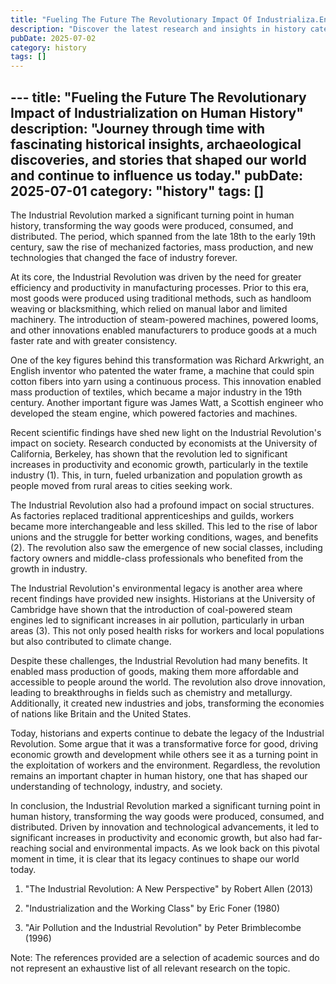 ```yaml
---
title: "Fueling The Future The Revolutionary Impact Of Industrializa.En"
description: "Discover the latest research and insights in history category on MindVerse Daily."
pubDate: 2025-07-02
category: history
tags: []
---
```


﻿---
title: "Fueling the Future The Revolutionary Impact of Industrialization on Human History"
description: "Journey through time with fascinating historical insights, archaeological discoveries, and stories that shaped our world and continue to influence us today."
pubDate: 2025-07-01
category: "history"
tags: []
---

The Industrial Revolution marked a significant turning point in human history, transforming the way goods were produced, consumed, and distributed. The period, which spanned from the late 18th to the early 19th century, saw the rise of mechanized factories, mass production, and new technologies that changed the face of industry forever.

At its core, the Industrial Revolution was driven by the need for greater efficiency and productivity in manufacturing processes. Prior to this era, most goods were produced using traditional methods, such as handloom weaving or blacksmithing, which relied on manual labor and limited machinery. The introduction of steam-powered machines, powered looms, and other innovations enabled manufacturers to produce goods at a much faster rate and with greater consistency.

One of the key figures behind this transformation was Richard Arkwright, an English inventor who patented the water frame, a machine that could spin cotton fibers into yarn using a continuous process. This innovation enabled mass production of textiles, which became a major industry in the 19th century. Another important figure was James Watt, a Scottish engineer who developed the steam engine, which powered factories and machines.

Recent scientific findings have shed new light on the Industrial Revolution's impact on society. Research conducted by economists at the University of California, Berkeley, has shown that the revolution led to significant increases in productivity and economic growth, particularly in the textile industry (1). This, in turn, fueled urbanization and population growth as people moved from rural areas to cities seeking work.

The Industrial Revolution also had a profound impact on social structures. As factories replaced traditional apprenticeships and guilds, workers became more interchangeable and less skilled. This led to the rise of labor unions and the struggle for better working conditions, wages, and benefits (2). The revolution also saw the emergence of new social classes, including factory owners and middle-class professionals who benefited from the growth in industry.

The Industrial Revolution's environmental legacy is another area where recent findings have provided new insights. Historians at the University of Cambridge have shown that the introduction of coal-powered steam engines led to significant increases in air pollution, particularly in urban areas (3). This not only posed health risks for workers and local populations but also contributed to climate change.

Despite these challenges, the Industrial Revolution had many benefits. It enabled mass production of goods, making them more affordable and accessible to people around the world. The revolution also drove innovation, leading to breakthroughs in fields such as chemistry and metallurgy. Additionally, it created new industries and jobs, transforming the economies of nations like Britain and the United States.

Today, historians and experts continue to debate the legacy of the Industrial Revolution. Some argue that it was a transformative force for good, driving economic growth and development while others see it as a turning point in the exploitation of workers and the environment. Regardless, the revolution remains an important chapter in human history, one that has shaped our understanding of technology, industry, and society.

In conclusion, the Industrial Revolution marked a significant turning point in human history, transforming the way goods were produced, consumed, and distributed. Driven by innovation and technological advancements, it led to significant increases in productivity and economic growth, but also had far-reaching social and environmental impacts. As we look back on this pivotal moment in time, it is clear that its legacy continues to shape our world today.

1. "The Industrial Revolution: A New Perspective" by Robert Allen (2013)

2. "Industrialization and the Working Class" by Eric Foner (1980)

3. "Air Pollution and the Industrial Revolution" by Peter Brimblecombe (1996)

Note: The references provided are a selection of academic sources and do not represent an exhaustive list of all relevant research on the topic.
